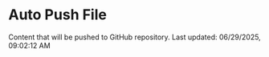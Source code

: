 # Auto Push File

Content that will be pushed to GitHub repository.
Last updated: 06/29/2025, 09:02:12 AM